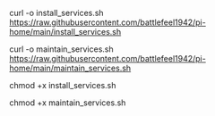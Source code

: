 curl -o install_services.sh https://raw.githubusercontent.com/battlefeel1942/pi-home/main/install_services.sh

curl -o maintain_services.sh https://raw.githubusercontent.com/battlefeel1942/pi-home/main/maintain_services.sh


chmod +x install_services.sh

chmod +x maintain_services.sh
